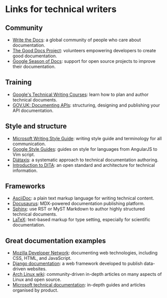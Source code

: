 # Links for technical writers

## Community

- [Write the Docs](https://www.writethedocs.org/): a global community of people who care about documentation.
- [The Good Docs Project](https://www.thegooddocsproject.dev/): volunteers empowering developers to create good documentation.
- [Google Season of Docs](https://developers.google.com/season-of-docs):  support for open source projects to improve their documentation.

## Training

- [Google's Technical Writing Courses](https://developers.google.com/tech-writing): learn how to plan and author technical documents. 
- [GOV.UK: Documenting APIs](https://www.gov.uk/guidance/how-to-document-apis): structuring, designing and publishing your API documentation.

## Style and structure

- [Microsoft Writing Style Guide](https://learn.microsoft.com/en-us/style-guide/welcome/): writing style guide and terminology for all communication.
- [Google Style Guides](https://google.github.io/styleguide/): guides on style for languages from AngularJS to Vim script.
- [Diátaxis](https://diataxis.fr/): a systematic approach to technical documentation authoring.
- [Introduction to DITA](https://docs.oasis-open.org/dita/dita/v1.3/errata02/os/complete/part3-all-inclusive/archSpec/base/introduction-to-dita.html#introduction-to-dita): an open standard and architecture for technical information.

## Frameworks

- [AsciiDoc](https://asciidoc.org/): a plain text markup language for writing technical content. 
- [Docusaurus](https://docusaurus.io/): MDX-powered documentation publishing platform.
- [Sphinx](https://www.sphinx-doc.org/en/master/index.html): use RST or MyST Markdown to author highly structured technical documents.
- [LaTeX](https://www.latex-project.org/): text-based markup for type setting, especially for scientific documentation.

## Great documentation examples

- [Mozilla Developer Network](https://developer.mozilla.org/en-US/): documenting web technologies, including CSS, HTML, and JavaScript.
- [Django documentation](https://docs.djangoproject.com/en/): a web framework developed to publish data-driven websites.
- [Arch Linux wiki](https://wiki.archlinux.org/): community-driven in-depth articles on many aspects of Linux and open source.
- [Microsoft technical documentation](https://learn.microsoft.com/en-us/docs/): in-depth guides and articles organised by product.

